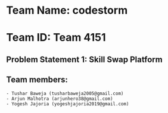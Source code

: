 # Team Name: codestorm
# Team ID: Team 4151

## Problem Statement 1: Skill Swap Platform

## Team members: 
    - Tushar Baweja (tusharbaweja2005@gmail.com)
    - Arjun Malhotra (arjunhero38@gmail.com)
    - Yogesh Jajoria (yogeshjajoria2019@gmail.com)



